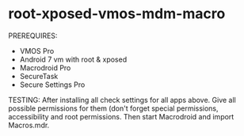 # root-xposed-vmos-mdm-macro

PREREQUIRES:
- VMOS Pro
- Android 7 vm with root & xposed
- Macrodroid Pro
- SecureTask
- Secure Settings Pro

TESTING:
After installing all check settings for all apps above. Give all possible permissions for them (don't forget special permissions, accessibility and root permissions.
Then start Macrodroid and import Macros.mdr.
